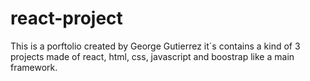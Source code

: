 # react-project
This is a porftolio created by George Gutierrez it´s contains a kind of 3 projects made of react, html, css, javascript and boostrap like a main framework.
